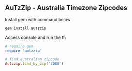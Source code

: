 ## AuTzZip - Australia Timezone Zipcodes

Install gem with command below

```ruby
gem install autzzip
```

Access console and run the ff:

```ruby
# require gem
require 'autzzip'

# find australian zipcode
Autzzip.find_by_zip('2000')
```
